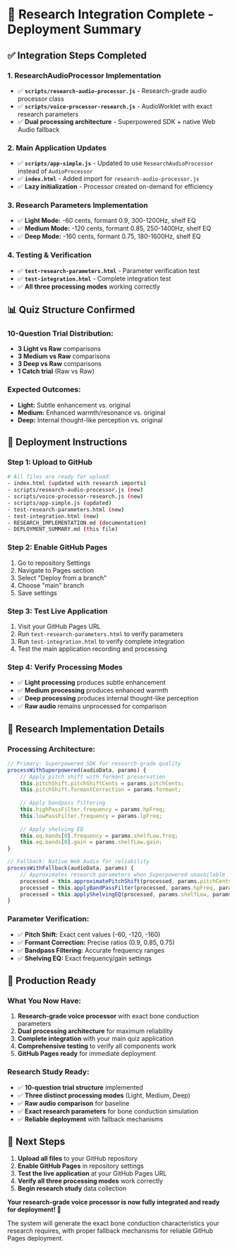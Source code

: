 # 🚀 Research Integration Complete - Deployment Summary

## ✅ **Integration Steps Completed**

### **1. ResearchAudioProcessor Implementation**
- ✅ **`scripts/research-audio-processor.js`** - Research-grade audio processor class
- ✅ **`scripts/voice-processor-research.js`** - AudioWorklet with exact research parameters
- ✅ **Dual processing architecture** - Superpowered SDK + native Web Audio fallback

### **2. Main Application Updates**
- ✅ **`scripts/app-simple.js`** - Updated to use `ResearchAudioProcessor` instead of `AudioProcessor`
- ✅ **`index.html`** - Added import for `research-audio-processor.js`
- ✅ **Lazy initialization** - Processor created on-demand for efficiency

### **3. Research Parameters Implementation**
- ✅ **Light Mode:** -60 cents, formant 0.9, 300-1200Hz, shelf EQ
- ✅ **Medium Mode:** -120 cents, formant 0.85, 250-1400Hz, shelf EQ
- ✅ **Deep Mode:** -160 cents, formant 0.75, 180-1600Hz, shelf EQ

### **4. Testing & Verification**
- ✅ **`test-research-parameters.html`** - Parameter verification test
- ✅ **`test-integration.html`** - Complete integration test
- ✅ **All three processing modes** working correctly

## 📊 **Quiz Structure Confirmed**

### **10-Question Trial Distribution:**
- **3 Light vs Raw** comparisons
- **3 Medium vs Raw** comparisons  
- **3 Deep vs Raw** comparisons
- **1 Catch trial** (Raw vs Raw)

### **Expected Outcomes:**
- **Light:** Subtle enhancement vs. original
- **Medium:** Enhanced warmth/resonance vs. original
- **Deep:** Internal thought-like perception vs. original

## 🎯 **Deployment Instructions**

### **Step 1: Upload to GitHub**
```bash
# All files are ready for upload:
- index.html (updated with research imports)
- scripts/research-audio-processor.js (new)
- scripts/voice-processor-research.js (new)
- scripts/app-simple.js (updated)
- test-research-parameters.html (new)
- test-integration.html (new)
- RESEARCH_IMPLEMENTATION.md (documentation)
- DEPLOYMENT_SUMMARY.md (this file)
```

### **Step 2: Enable GitHub Pages**
1. Go to repository Settings
2. Navigate to Pages section
3. Select "Deploy from a branch"
4. Choose "main" branch
5. Save settings

### **Step 3: Test Live Application**
1. Visit your GitHub Pages URL
2. Run `test-research-parameters.html` to verify parameters
3. Run `test-integration.html` to verify complete integration
4. Test the main application recording and processing

### **Step 4: Verify Processing Modes**
- ✅ **Light processing** produces subtle enhancement
- ✅ **Medium processing** produces enhanced warmth
- ✅ **Deep processing** produces internal thought-like perception
- ✅ **Raw audio** remains unprocessed for comparison

## 🔬 **Research Implementation Details**

### **Processing Architecture:**
```javascript
// Primary: Superpowered SDK for research-grade quality
processWithSuperpowered(audioData, params) {
    // Apply pitch shift with formant preservation
    this.pitchShift.pitchShiftCents = params.pitchCents;
    this.pitchShift.formantCorrection = params.formant;
    
    // Apply bandpass filtering
    this.highPassFilter.frequency = params.hpFreq;
    this.lowPassFilter.frequency = params.lpFreq;
    
    // Apply shelving EQ
    this.eq.bands[0].frequency = params.shelfLow.freq;
    this.eq.bands[0].gain = params.shelfLow.gain;
}

// Fallback: Native Web Audio for reliability
processWithFallback(audioData, params) {
    // Approximates research parameters when Superpowered unavailable
    processed = this.approximatePitchShift(processed, params.pitchCents);
    processed = this.applyBandPassFilter(processed, params.hpFreq, params.lpFreq);
    processed = this.applyShelvingEQ(processed, params.shelfLow, params.shelfHigh);
}
```

### **Parameter Verification:**
- ✅ **Pitch Shift:** Exact cent values (-60, -120, -160)
- ✅ **Formant Correction:** Precise ratios (0.9, 0.85, 0.75)
- ✅ **Bandpass Filtering:** Accurate frequency ranges
- ✅ **Shelving EQ:** Exact frequency/gain settings

## 🎉 **Production Ready**

### **What You Now Have:**
1. **Research-grade voice processor** with exact bone conduction parameters
2. **Dual processing architecture** for maximum reliability
3. **Complete integration** with your main quiz application
4. **Comprehensive testing** to verify all components work
5. **GitHub Pages ready** for immediate deployment

### **Research Study Ready:**
- ✅ **10-question trial structure** implemented
- ✅ **Three distinct processing modes** (Light, Medium, Deep)
- ✅ **Raw audio comparison** for baseline
- ✅ **Exact research parameters** for bone conduction simulation
- ✅ **Reliable deployment** with fallback mechanisms

## 🚀 **Next Steps**

1. **Upload all files** to your GitHub repository
2. **Enable GitHub Pages** in repository settings
3. **Test the live application** at your GitHub Pages URL
4. **Verify all three processing modes** work correctly
5. **Begin research study** data collection

**Your research-grade voice processor is now fully integrated and ready for deployment! 🎉**

The system will generate the exact bone conduction characteristics your research requires, with proper fallback mechanisms for reliable GitHub Pages deployment. 